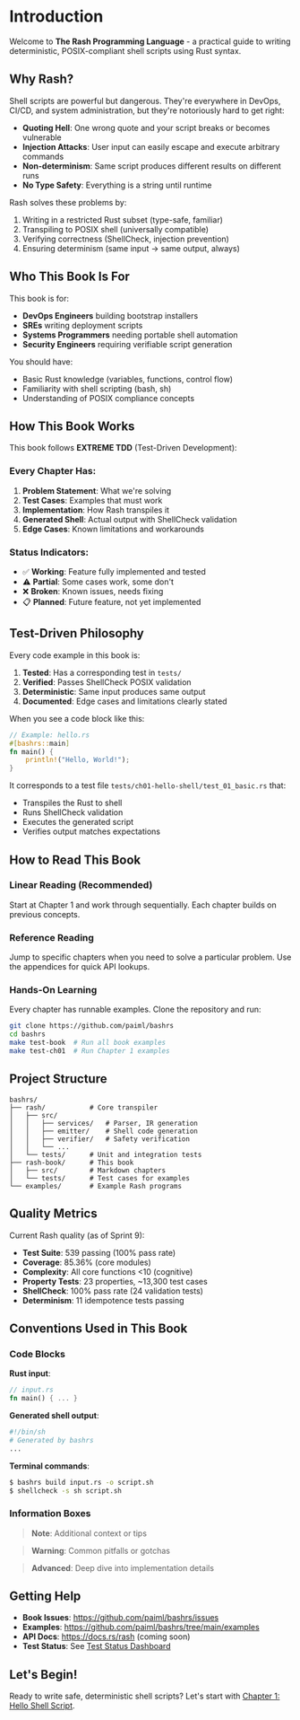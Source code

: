 # Introduction

Welcome to **The Rash Programming Language** - a practical guide to writing deterministic, POSIX-compliant shell scripts using Rust syntax.

## Why Rash?

Shell scripts are powerful but dangerous. They're everywhere in DevOps, CI/CD, and system administration, but they're notoriously hard to get right:

- **Quoting Hell**: One wrong quote and your script breaks or becomes vulnerable
- **Injection Attacks**: User input can easily escape and execute arbitrary commands
- **Non-determinism**: Same script produces different results on different runs
- **No Type Safety**: Everything is a string until runtime

Rash solves these problems by:
1. Writing in a restricted Rust subset (type-safe, familiar)
2. Transpiling to POSIX shell (universally compatible)
3. Verifying correctness (ShellCheck, injection prevention)
4. Ensuring determinism (same input → same output, always)

## Who This Book Is For

This book is for:
- **DevOps Engineers** building bootstrap installers
- **SREs** writing deployment scripts
- **Systems Programmers** needing portable shell automation
- **Security Engineers** requiring verifiable script generation

You should have:
- Basic Rust knowledge (variables, functions, control flow)
- Familiarity with shell scripting (bash, sh)
- Understanding of POSIX compliance concepts

## How This Book Works

This book follows **EXTREME TDD** (Test-Driven Development):

### Every Chapter Has:
1. **Problem Statement**: What we're solving
2. **Test Cases**: Examples that must work
3. **Implementation**: How Rash transpiles it
4. **Generated Shell**: Actual output with ShellCheck validation
5. **Edge Cases**: Known limitations and workarounds

### Status Indicators:
- ✅ **Working**: Feature fully implemented and tested
- ⚠️ **Partial**: Some cases work, some don't
- ❌ **Broken**: Known issues, needs fixing
- 📋 **Planned**: Future feature, not yet implemented

## Test-Driven Philosophy

Every code example in this book is:
1. **Tested**: Has a corresponding test in `tests/`
2. **Verified**: Passes ShellCheck POSIX validation
3. **Deterministic**: Same input produces same output
4. **Documented**: Edge cases and limitations clearly stated

When you see a code block like this:

```rust
// Example: hello.rs
#[bashrs::main]
fn main() {
    println!("Hello, World!");
}
```

It corresponds to a test file `tests/ch01-hello-shell/test_01_basic.rs` that:
- Transpiles the Rust to shell
- Runs ShellCheck validation
- Executes the generated script
- Verifies output matches expectations

## How to Read This Book

### Linear Reading (Recommended)
Start at Chapter 1 and work through sequentially. Each chapter builds on previous concepts.

### Reference Reading
Jump to specific chapters when you need to solve a particular problem. Use the appendices for quick API lookups.

### Hands-On Learning
Every chapter has runnable examples. Clone the repository and run:

```bash
git clone https://github.com/paiml/bashrs
cd bashrs
make test-book  # Run all book examples
make test-ch01  # Run Chapter 1 examples
```

## Project Structure

```
bashrs/
├── rash/           # Core transpiler
│   ├── src/
│   │   ├── services/   # Parser, IR generation
│   │   ├── emitter/    # Shell code generation
│   │   ├── verifier/   # Safety verification
│   │   └── ...
│   └── tests/      # Unit and integration tests
├── rash-book/      # This book
│   ├── src/        # Markdown chapters
│   └── tests/      # Test cases for examples
└── examples/       # Example Rash programs
```

## Quality Metrics

Current Rash quality (as of Sprint 9):
- **Test Suite**: 539 passing (100% pass rate)
- **Coverage**: 85.36% (core modules)
- **Complexity**: All core functions <10 (cognitive)
- **Property Tests**: 23 properties, ~13,300 test cases
- **ShellCheck**: 100% pass rate (24 validation tests)
- **Determinism**: 11 idempotence tests passing

## Conventions Used in This Book

### Code Blocks

**Rust input**:
```rust
// input.rs
fn main() { ... }
```

**Generated shell output**:
```sh
#!/bin/sh
# Generated by bashrs
...
```

**Terminal commands**:
```bash
$ bashrs build input.rs -o script.sh
$ shellcheck -s sh script.sh
```

### Information Boxes

> **Note**: Additional context or tips

> **Warning**: Common pitfalls or gotchas

> **Advanced**: Deep dive into implementation details

## Getting Help

- **Book Issues**: https://github.com/paiml/bashrs/issues
- **Examples**: https://github.com/paiml/bashrs/tree/main/examples
- **API Docs**: https://docs.rs/rash (coming soon)
- **Test Status**: See [Test Status Dashboard](test-status.md)

## Let's Begin!

Ready to write safe, deterministic shell scripts? Let's start with [Chapter 1: Hello Shell Script](ch01-hello-shell-tdd.md).
